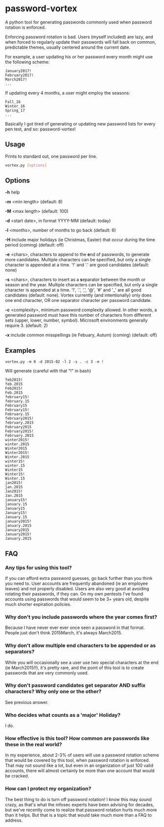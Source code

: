 # password-vortex
A python tool for generating passwords commonly used when password rotation is enforced.

Enforcing password rotation is bad. Users (myself included) are lazy, and when forced to regularly update their passwords will
fall back on common, predictable themes, usually centered around the current date.

For example, a user updating his or her password every month might use the following scheme:

```
January2017!
February2017!
March2017!
...
```

If updating every 4 months, a user might employ the seasons:

```
Fall_16
Winter_16
Spring_17
...
```

Basically I got tired of generating or updating new password lists for every pen test, and so: password-vortex!

## Usage ##

Prints to standard out, one password per line.

```bash
vortex.py [options]
```

## Options

**-h** help

**-m** \<min length\> (default: 8)

**-M** \<max length\> (default: 100)

**-d** \<start date\>, in format YYYY-MM (default: today)

**-l** \<months\>, number of months to go back (default: 6)

**-H** include major holidays (ie Christmas, Easter) that occur during the time period (coming) (default: off)

**-e** \<chars\>, characters to append to the **e**nd of passwords, to generate more candidates. Multiple characters can be specified, but only a single character is appended at a time. '!' and '.' are good candidates (default: none)

**-s** \<chars\>, characters to insert as a **s**eparator between the month or season and the year. Multiple characters can be specified, but only a single character is appended at a time. '!', '.', ',', '@', '#' and '_' are all good candidates (default: none). Vortex currently (and intentionally) only does one end character, OR one separator character per password candidate.

**-c** \<complexity\>, minimum password complexity allowed. In other words, a generated password must have this number of characters from different sets (upper, lower, number, symbol). Microsoft environments generally require 3. (default: 2)

**-x** include common misspellings (ie Febuary, Autum) (coming) (default: off)


## Examples

```vortex.py -m 8 -d 2015-02 -l 2 -s . -c 3 -e !```

Will generate (careful with that "!" in bash)

```
feb2015!
feb.2015
Feb2015!
Feb.2015
february15!
february.15
February15
February15!
February.15
february2015!
february.2015
February2015
February2015!
February.2015
winter2015!
winter.2015
Winter2015
Winter2015!
Winter.2015
winter15!
winter.15
Winter15
Winter15!
Winter.15
jan2015!
jan.2015
Jan2015!
Jan.2015
january15!
january.15
January15
January15!
January.15
january2015!
january.2015
January2015
January2015!
January.2015
```


## FAQ

### Any tips for using this tool?

If you can afford extra password guesses, go back further than you think you need to. User accounts are frequently abandoned (ie an employee leaves) and not properly disabled. Users are also very good at avoiding rotating their passwords, if they can. On my own pentests I've found accounts using passwords that would seem to be 3+ years old, despite much shorter expiration policies.

### Why don't you include passwords where the year comes first?

Because I have never ever ever once seen a password in that format. People just don't think 2015March, it's always March2015.

### Why don't allow multiple end characters to be appended or as separators?

While you will occasionally see a user use two special characters at the end (ie March2015!!), it's pretty rare, and the point of this tool is to create passwords that are very commonly used.

### Why don't password candidates get separator AND suffix characters? Why only one or the other?

See previous answer.

### Who decides what counts as a 'major' Holiday?

I do.

### How effective is this tool? How common are passwords like these in the real world?

In my experience, about 2-3% of users will use a password rotation scheme that would be covered by this tool, when password rotation is enforced. That may not sound like a lot, but even in an organization of just 100 valid accounts, there will almost certainly be more than one account that would be cracked.

### How can I protect my organization?

The best thing to do is turn off password rotation! I know this may sound crazy, as that's what the infosec experts have been advising for decades, but we've recently come to realize that password rotation hurts much more than it helps. But that is a topic that would take much more than a FAQ to address.


